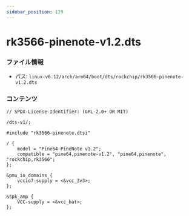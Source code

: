 ```yaml
---
sidebar_position: 129
---
```

# rk3566-pinenote-v1.2.dts

### ファイル情報

- パス: `linux-v6.12/arch/arm64/boot/dts/rockchip/rk3566-pinenote-v1.2.dts`

### コンテンツ

```dts
// SPDX-License-Identifier: (GPL-2.0+ OR MIT)

/dts-v1/;

#include "rk3566-pinenote.dtsi"

/ {
	model = "Pine64 PineNote v1.2";
	compatible = "pine64,pinenote-v1.2", "pine64,pinenote", "rockchip,rk3566";
};

&pmu_io_domains {
	vccio7-supply = <&vcc_3v3>;
};

&spk_amp {
	VCC-supply = <&vcc_bat>;
};

```

